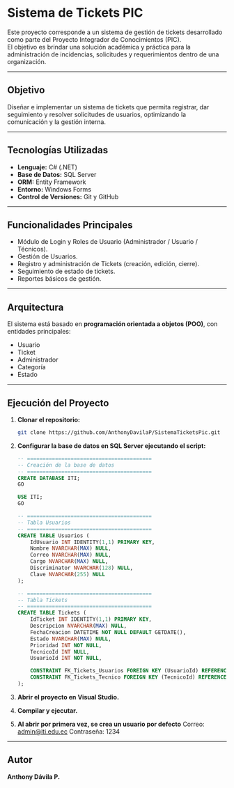 # Sistema de Tickets PIC

Este proyecto corresponde a un sistema de gestión de tickets desarrollado como parte del Proyecto Integrador de Conocimientos (PIC).  
El objetivo es brindar una solución académica y práctica para la administración de incidencias, solicitudes y requerimientos dentro de una organización.

---

## Objetivo
Diseñar e implementar un sistema de tickets que permita registrar, dar seguimiento y resolver solicitudes de usuarios, optimizando la comunicación y la gestión interna.

---

## Tecnologías Utilizadas
- **Lenguaje:** C# (.NET)
- **Base de Datos:** SQL Server
- **ORM:** Entity Framework
- **Entorno:** Windows Forms
- **Control de Versiones:** Git y GitHub

---

## Funcionalidades Principales
- Módulo de Login y Roles de Usuario (Administrador / Usuario / Técnicos).
- Gestión de Usuarios.
- Registro y administración de Tickets (creación, edición, cierre).
- Seguimiento de estado de tickets.
- Reportes básicos de gestión.

---

## Arquitectura
El sistema está basado en **programación orientada a objetos (POO)**, con entidades principales:
- Usuario
- Ticket
- Administrador
- Categoría
- Estado

---

## Ejecución del Proyecto

1. **Clonar el repositorio:**
   ```bash
   git clone https://github.com/AnthonyDavilaP/SistemaTicketsPic.git
   ```

2. **Configurar la base de datos en SQL Server ejecutando el script:**
   ```sql
   -- ========================================
   -- Creación de la base de datos
   -- ========================================
   CREATE DATABASE ITI;
   GO

   USE ITI;
   GO

   -- ========================================
   -- Tabla Usuarios
   -- ========================================
   CREATE TABLE Usuarios (
       IdUsuario INT IDENTITY(1,1) PRIMARY KEY,
       Nombre NVARCHAR(MAX) NULL,
       Correo NVARCHAR(MAX) NULL,
       Cargo NVARCHAR(MAX) NULL,
       Discriminator NVARCHAR(128) NULL,
       Clave NVARCHAR(255) NULL
   );

   -- ========================================
   -- Tabla Tickets
   -- ========================================
   CREATE TABLE Tickets (
       IdTicket INT IDENTITY(1,1) PRIMARY KEY,
       Descripcion NVARCHAR(MAX) NULL,
       FechaCreacion DATETIME NOT NULL DEFAULT GETDATE(),
       Estado NVARCHAR(MAX) NULL,
       Prioridad INT NOT NULL,
       TecnicoId INT NULL,
       UsuarioId INT NOT NULL,

       CONSTRAINT FK_Tickets_Usuarios FOREIGN KEY (UsuarioId) REFERENCES Usuarios(IdUsuario),
       CONSTRAINT FK_Tickets_Tecnico FOREIGN KEY (TecnicoId) REFERENCES Usuarios(IdUsuario)
   );
   ```

3. **Abrir el proyecto en Visual Studio.**  
4. **Compilar y ejecutar.**
5. **Al abrir por primera vez, se crea un usuario por defecto**
   Correo: admin@iti.edu.ec
   Contraseña: 1234

---

## Autor
**Anthony Dávila P.**
